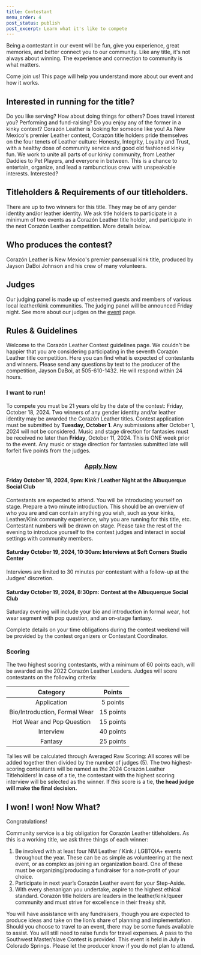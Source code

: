 ```yaml
---
title: Contestant
menu_order: 4
post_status: publish
post_excerpt: Learn what it's like to compete
---
```


Being a contestant in our event will be fun, give you experience, great memories, and better connect you to our community. Like any title, it's not always about winning. The experience and connection to community is what matters.

Come join us! This page will help you understand more about our event and how it works.


## Interested in running for the title?

Do you like serving? How about doing things for others? Does travel interest you? Performing and fund-raising? Do you enjoy any of the former in a kinky context? Corazón Leather is looking for someone like you! As New Mexico's premier Leather contest, Corazón title holders pride themselves on the four tenets of Leather culture: Honesty, Integrity, Loyalty and Trust, with a healthy dose of community service and good old fashioned kinky fun. We work to unite all parts of our kinky community, from Leather Daddies to Pet Players, and everyone in between.  This is a chance to entertain, organize, and lead a rambunctious crew with unspeakable interests. Interested?


## Titleholders & Requirements of our titleholders.

There are up to two winners for this title. They may be of any gender identity and/or leather identity. We ask title holders to participate in a minimum of two events as a Corazón Leather title holder, and participate in the next Corazón Leather competition. More details below.


## Who produces the contest?

Corazón Leather is New Mexico's premier pansexual kink title, produced by Jayson DaBoi Johnson and his crew of many volunteers.


## Judges

Our judging panel is made up of esteemed guests and members of various local leather/kink communities. The judging panel will be announced Friday night. See more about our judges on the [event](http://www.corazonleathernm.com/index.php/event) page.


## Rules & Guidelines

Welcome to the Corazón Leather Contest guidelines page. We couldn't be happier that you are considering participating in the seventh Corazón Leather title competition. Here you can find what is expected of contestants and winners. Please send any questions by text to the producer of the competition, Jayson DaBoi, at 505-610-1432.  He will respond within 24 hours.

### I want to run!

To compete you must be 21 years old by the date of the contest: Friday, October 18, 2024.
Two winners of any gender identity and/or leather identity may be awarded the Corazón Leather titles. Contest application must be submitted by **Tuesday, October 1**. Any submissions after October 1, 2024 will not be considered.
Music and stage direction for fantasies must be received no later than **Friday**, October 11, 2024. This is ONE week prior to the event. Any music or stage direction for fantasies submitted late will forfeit five points from the judges.

<center>
  <h3><a href="https://www.cognitoforms.com/JaysonDaBoiJohnson/Coraz%C3%B3nLeatherApplication">Apply Now</a></h3>
</center>


#### Friday October 18, 2024, 9pm: Kink / Leather Night at the Albuquerque Social Club

Contestants are expected to attend. You will be introducing yourself on stage. Prepare a two minute introduction. This should be an overview of who you are and can contain anything you wish, such as your kinks, Leather/Kink community experience, why you are running for this title, etc.  Contestant numbers will be drawn on stage. Please take the rest of the evening to introduce yourself to the contest judges and interact in social settings with community members.

#### Saturday October 19, 2024, 10:30am: Interviews at Soft Corners Studio Center

Interviews are limited to 30 minutes per contestant with a follow-up at the Judges' discretion.

#### Saturday October 19, 2024, 8:30pm: Contest at the Albuquerque Social Club

Saturday evening will include your bio and introduction in formal wear, hot wear segment with pop question, and an on-stage fantasy.

Complete details on your time obligations during the contest weekend will be provided by the contest organizers or Contestant Coordinator.

### Scoring

The two highest scoring contestants, with a minimum of 60 points each, will be awarded as the 2022 Corazón Leather Leaders. Judges will score contestants on the following criteria:

|            Category           |        Points       |
|:-----------------------------:|:-------------------:|
| Application                   | 5 points            |
| Bio/Introduction, Formal Wear | 15 points           |
| Hot Wear and Pop Question     | 15 points           |
| Interview                     | 40 points           |
| Fantasy                       | 25 points           |

Tallies will be calculated through Averaged Raw Scoring: All scores will be added together then divided by the number of judges (5). The two highest-scoring contestants will be named as the 2024 Corazón Leather Titleholders!
In case of a tie, the contestant with the highest scoring interview will be selected as the winner. If *this* score is a tie, **the head judge will make the final decision.**

## I won! I won! Now What?

Congratulations!

Community service is a big obligation for Corazón Leather titleholders. As this is a working title, we ask three things of each winner:

1. Be involved with at least four NM Leather / Kink / LGBTQIA+ events throughout the year.  These can be as simple as volunteering at the next event, or as complex as joining an organization board. One of these must be organizing/producing a fundraiser for a non-profit of your choice.
2. Participate in next year’s Corazón Leather event for your Step-Aside.
3. With every shenanigan you undertake, aspire to the highest ethical standard. Corazón title holders are leaders in the leather/kink/queer community and must strive for excellence in their freaky shit.

You will have assistance with any fundraisers, though you are expected to produce ideas and take on the lion’s share of planning and implementation.  Should you choose to travel to an event, there may be some funds available to assist.  You will still need to raise funds for travel expenses. A pass to the Southwest Master/slave Contest is provided. This event is held in July in Colorado Springs. Please let the producer know if you do not plan to attend.
